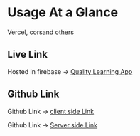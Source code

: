 # Usage At a Glance

Vercel, corsand others

## Live Link

Hosted in firebase -> [Quality Learning App](https://mern-development-server.vercel.app/category/07)

## Github Link

Github Link -> [client side Link](https://github.com/programming-hero-web-course1/b610-learning-platform-client-side-hossainshadat)

Github Link -> [Server side Link](https://github.com/programming-hero-web-course1/b610-lerning-platform-server-side-hossainshadat)
